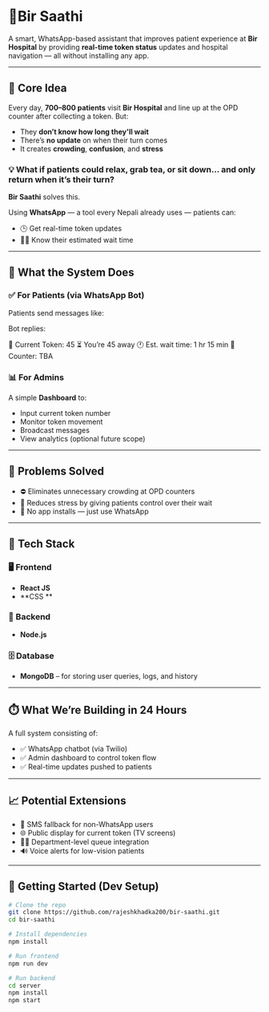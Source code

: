 # 🏥Bir Saathi

A smart, WhatsApp-based assistant that improves patient experience at **Bir Hospital** by providing **real-time token status** updates and hospital navigation — all without installing any app.

---

## 🧠 Core Idea

Every day, **700–800 patients** visit **Bir Hospital** and line up at the OPD counter after collecting a token. But:

- They **don’t know how long they'll wait**
- There’s **no update** on when their turn comes
- It creates **crowding**, **confusion**, and **stress**

### 💡 What if patients could relax, grab tea, or sit down… and only return when it’s their turn?

**Bir Saathi** solves this.

Using **WhatsApp** — a tool every Nepali already uses — patients can:

- 🕒 Get real-time token updates
- 🚶‍♂️ Know their estimated wait time

---

## 🔧 What the System Does

### ✅ For Patients (via WhatsApp Bot)

Patients send messages like:

Bot replies:

🎫 Current Token: 45
⏳ You’re 45 away
🕐 Est. wait time: 1 hr 15 min
📍 Counter: TBA

### 📊 For Admins

A simple **Dashboard** to:

- Input current token number
- Monitor token movement
- Broadcast messages
- View analytics (optional future scope)

---

## 🏥 Problems Solved

- ⛔ Eliminates unnecessary crowding at OPD counters
- 🧘 Reduces stress by giving patients control over their wait
- 📲 No app installs — just use WhatsApp

---

## 🧱 Tech Stack

### 🖥️ Frontend

- **React JS**
- **CSS **

### 🧠 Backend

- **Node.js**

### 🗄️ Database

- **MongoDB** – for storing user queries, logs, and history

---

## ⏱️ What We’re Building in 24 Hours

A full system consisting of:

- ✅ WhatsApp chatbot (via Twilio)
- ✅ Admin dashboard to control token flow
- ✅ Real-time updates pushed to patients

---

## 📈 Potential Extensions

- 🔔 SMS fallback for non-WhatsApp users
- 🌐 Public display for current token (TV screens)
- 👩‍⚕️ Department-level queue integration
- 🔊 Voice alerts for low-vision patients

---

## 🏁 Getting Started (Dev Setup)

```bash
# Clone the repo
git clone https://github.com/rajeshkhadka200/bir-saathi.git
cd bir-saathi

# Install dependencies
npm install

# Run frontend
npm run dev

# Run backend
cd server
npm install
npm start



```
